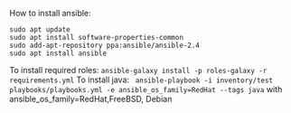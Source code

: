 How to install ansible:
```
sudo apt update
sudo apt install software-properties-common
sudo add-apt-repository ppa:ansible/ansible-2.4
sudo apt install ansible
```
To install required roles: ``` ansible-galaxy install -p roles-galaxy -r requirements.yml ``` 
To install java: ``` ansible-playbook -i inventory/test playbooks/playbooks.yml -e ansible_os_family=RedHat --tags java``` with ansible_os_family=RedHat,FreeBSD, Debian
